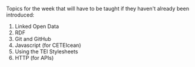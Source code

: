 Topics for the week that will have to be taught if they haven't already been introduced:

 1. Linked Open Data
 2. RDF
 3. Git and GitHub
 4. Javascript (for CETEIcean)
 5. Using the TEI Stylesheets
 6. HTTP (for APIs)
